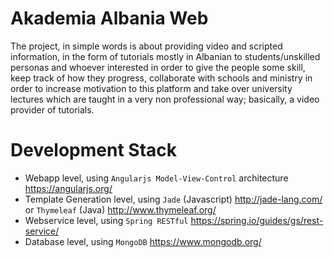 # Akademia Albania Web
The project, in simple words is about providing video and scripted information, in the form of tutorials mostly in Albanian to students/unskilled personas and whoever interested in order to give the people some skill, keep track of how they progress, collaborate with schools and ministry in order to increase motivation to this platform and take over university lectures which are taught in a very non professional way; basically, a video provider of tutorials.

# Development Stack
- Webapp level, using `Angularjs Model-View-Control` architecture https://angularjs.org/
- Template Generation level, using `Jade` (Javascript) http://jade-lang.com/ or `Thymeleaf` (Java) http://www.thymeleaf.org/
- Webservice level, using `Spring RESTful` https://spring.io/guides/gs/rest-service/
- Database level, using `MongoDB` https://www.mongodb.org/
